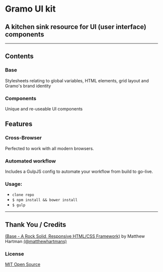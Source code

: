 # Gramo UI kit

## A kitchen sink resource for UI (user interface) components

* * *

## Contents

### Base
Stylesheets relating to global variables, HTML elements, grid layout and Gramo's brand identity

### Components
Unique and re-useable UI components

## Features

### Cross-Browser
Perfected to work with all modern browsers.

### Automated workflow
Includes a GulpJS config to automate your workflow from build to go-live.

### Usage:

- `clone repo`
- `$ npm install && bower install`
- `$ gulp`

* * *

## Thank You / Credits
[(Base - A Rock Solid, Responsive HTML/CSS Framework)](http://getbase.org) by Matthew Hartman [(@matthewhartmans)](http://twitter.com/matthewhartmans)

### License
[MIT Open Source](https://opensource.org/licenses/MIT)
